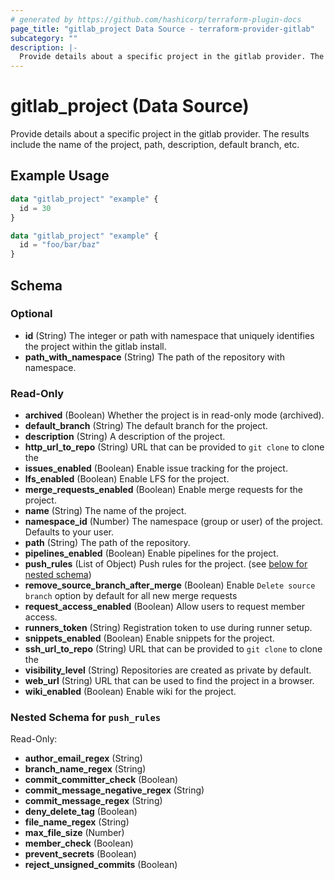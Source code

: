 ```yaml
---
# generated by https://github.com/hashicorp/terraform-plugin-docs
page_title: "gitlab_project Data Source - terraform-provider-gitlab"
subcategory: ""
description: |-
  Provide details about a specific project in the gitlab provider. The results include the name of the project, path, description, default branch, etc.
---
```


# gitlab_project (Data Source)

Provide details about a specific project in the gitlab provider. The results include the name of the project, path, description, default branch, etc.

## Example Usage

```terraform
data "gitlab_project" "example" {
  id = 30
}

data "gitlab_project" "example" {
  id = "foo/bar/baz"
}
```

<!-- schema generated by tfplugindocs -->
## Schema

### Optional

- **id** (String) The integer or path with namespace that uniquely identifies the project within the gitlab install.
- **path_with_namespace** (String) The path of the repository with namespace.

### Read-Only

- **archived** (Boolean) Whether the project is in read-only mode (archived).
- **default_branch** (String) The default branch for the project.
- **description** (String) A description of the project.
- **http_url_to_repo** (String) URL that can be provided to `git clone` to clone the
- **issues_enabled** (Boolean) Enable issue tracking for the project.
- **lfs_enabled** (Boolean) Enable LFS for the project.
- **merge_requests_enabled** (Boolean) Enable merge requests for the project.
- **name** (String) The name of the project.
- **namespace_id** (Number) The namespace (group or user) of the project. Defaults to your user.
- **path** (String) The path of the repository.
- **pipelines_enabled** (Boolean) Enable pipelines for the project.
- **push_rules** (List of Object) Push rules for the project. (see [below for nested schema](#nestedatt--push_rules))
- **remove_source_branch_after_merge** (Boolean) Enable `Delete source branch` option by default for all new merge requests
- **request_access_enabled** (Boolean) Allow users to request member access.
- **runners_token** (String) Registration token to use during runner setup.
- **snippets_enabled** (Boolean) Enable snippets for the project.
- **ssh_url_to_repo** (String) URL that can be provided to `git clone` to clone the
- **visibility_level** (String) Repositories are created as private by default.
- **web_url** (String) URL that can be used to find the project in a browser.
- **wiki_enabled** (Boolean) Enable wiki for the project.

<a id="nestedatt--push_rules"></a>
### Nested Schema for `push_rules`

Read-Only:

- **author_email_regex** (String)
- **branch_name_regex** (String)
- **commit_committer_check** (Boolean)
- **commit_message_negative_regex** (String)
- **commit_message_regex** (String)
- **deny_delete_tag** (Boolean)
- **file_name_regex** (String)
- **max_file_size** (Number)
- **member_check** (Boolean)
- **prevent_secrets** (Boolean)
- **reject_unsigned_commits** (Boolean)


